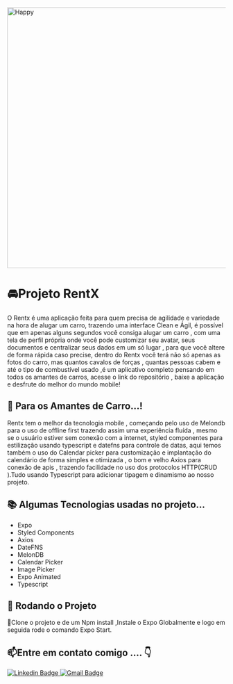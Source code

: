 &nbsp;&nbsp;&nbsp;&nbsp;&nbsp;&nbsp;&nbsp;&nbsp;&nbsp;&nbsp;&nbsp;&nbsp;&nbsp;&nbsp;&nbsp;&nbsp;&nbsp; &nbsp; &nbsp; &nbsp; &nbsp; <img width="600" 
  src="https://www.imagemhost.com.br/images/2021/07/20/RentX-Ignite---Offline-First-Copy.png"  alt="Happy">
  
# 🚘Projeto RentX
 <div>  
<p>O Rentx é uma aplicação feita para quem precisa de agilidade e variedade na hora de alugar um carro, trazendo uma interface Clean e Ágil, é possível que em apenas alguns segundos você consiga alugar um carro , com uma tela de perfil própria onde você pode customizar seu avatar, seus documentos e centralizar seus dados em um só lugar , para que você altere de forma rápida caso precise, dentro do Rentx você terá não só apenas as fotos do carro, mas quantos cavalos de forças , quantas pessoas cabem e até o tipo de combustível usado ,é um aplicativo completo pensando em todos os amantes de carros, acesse o link do repositório , baixe a aplicação e desfrute do melhor do mundo mobile!</p>
</div>

## 📳 Para os Amantes de Carro...!

Rentx tem o melhor da tecnologia mobile , começando pelo uso de Melondb para o uso de offline first trazendo assim uma experiência fluída , mesmo se o usuário estiver sem conexão com a internet, styled componentes para estilização usando typescript e datefns para controle de datas, aqui temos também o uso do Calendar picker para customização e implantação do calendário de forma simples e otimizada , o bom e velho Axios para conexão de apis , trazendo facilidade no uso dos protocolos HTTP(CRUD ).Tudo usando Typescript para adicionar tipagem e dinamismo ao nosso projeto.

## 📚 Algumas Tecnologias usadas no projeto...

 - Expo
 - Styled Components
 - Axios
 - DateFNS
 - MelonDB
 - Calendar Picker
 - Image Picker
 - Expo Animated
 - Typescript

## 📲 Rodando o Projeto

🎇Clone o projeto e de um Npm install ,Instale o Expo Globalmente e logo em seguida rode o comando Expo Start.

## 📫Entre em contato  comigo .... 👇

[![Linkedin Badge](https://img.shields.io/badge/-Paulo%20Azevedo-0077B5?style=flat-square&logo=Linkedin&logoColor=white&link=https://www.linkedin.com/in/pauloemidio/)  ](https://www.linkedin.com/in/pauloemidio/)
[![Gmail Badge](https://img.shields.io/badge/-pauloemidioazevedo@gmail.com-D14836?style=flat-square&logo=Gmail&logoColor=white&link=mailto:pauloemidioazevedo@gmail.com)](mailto:pauloemidioazevedo@gmail.com)
